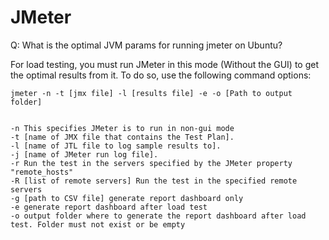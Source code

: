 # JMeter

Q: What is the optimal JVM params for running jmeter on Ubuntu?


For load testing, you must run JMeter in this mode (Without the GUI) to get the
optimal results from it. To do so, use the following command options:

```
jmeter -n -t [jmx file] -l [results file] -e -o [Path to output folder]


-n This specifies JMeter is to run in non-gui mode
-t [name of JMX file that contains the Test Plan].
-l [name of JTL file to log sample results to].
-j [name of JMeter run log file].
-r Run the test in the servers specified by the JMeter property "remote_hosts"
-R [list of remote servers] Run the test in the specified remote servers
-g [path to CSV file] generate report dashboard only
-e generate report dashboard after load test
-o output folder where to generate the report dashboard after load test. Folder must not exist or be empty
```
